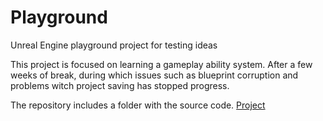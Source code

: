 # Playground
Unreal Engine playground project for testing ideas

This project is focused on learning a gameplay ability system.
After a few weeks of break, during which issues such as blueprint corruption and problems witch project saving has stopped progress.

The repository includes a folder with the source code.
[Project](https://mega.nz/folder/EQRmxCob#-pCCa3WmT21w3m6lWEF43Q)